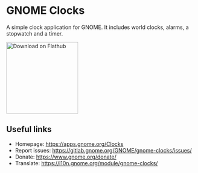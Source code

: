 # GNOME Clocks

A simple clock application for GNOME. It includes world clocks, alarms,
a stopwatch and a timer.

<a href='https://flathub.org/apps/details/org.gnome.clocks'><img width='190px' alt='Download on Flathub' src='https://flathub.org/assets/badges/flathub-badge-i-en.png'/></a>

## Useful links

- Homepage: <https://apps.gnome.org/Clocks>
- Report issues: <https://gitlab.gnome.org/GNOME/gnome-clocks/issues/>
- Donate: <https://www.gnome.org/donate/>
- Translate: <https://l10n.gnome.org/module/gnome-clocks/>
